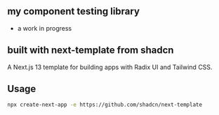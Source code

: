 ## my component testing library

  - a work in progress





## built with next-template from shadcn

A Next.js 13 template for building apps with Radix UI and Tailwind CSS.

## Usage

```bash
npx create-next-app -e https://github.com/shadcn/next-template
```


